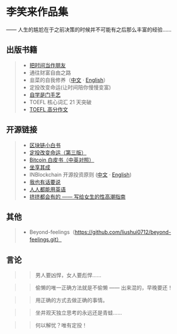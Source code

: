 # 李笑来作品集
—— 人生的尴尬在于之前决策的时候并不可能有之后那么丰富的经验……

## 出版书籍

> * [把时间当作朋友](/befriending-time/)
> * 通往财富自由之路
> * 韭菜的自我修养（[中文](/the-self-cultivation-of-leeks/cn/) · [English](/the-self-cultivation-of-leeks/en/)）
> * 定投改变命运(让时间陪你慢慢变富)
> * [自学是门手艺](/the-craft-of-selfteaching/)
> * TOEFL 核心词汇 21 天突破
> * [TOEFL 高分作文](/twe185/)

## 开源链接

> * [区块链小白书](https://blockchainlittlebook.com)
> * [定投改变命运（第三版）](https://onregularinvesting.com)
> * [Bitcoin 白皮书（中英对照）](/bitcoin-whitepaper-cn-en-translation/Bitcoin-Whitepaper-EN-CN.html)
> * [坐享其成](https://github.com/xiaolai/zuoxiangqicheng)
> * INBlockchain 开源投资原则 ([中文](/inb-principles/cn/) · [English](/inb-principles/en/))
> * [我也有话要说](/i-have-a-say/)
> * [人人都能用英语](/everyone-can-use-english/)
> * [挤挤都会有的 —— 写给女生的性高潮指南](/ji/)
## 其他
> * Beyond-feelings（https://github.com/liushui0712/beyond-feelings.git）


## 言论

> > 男人要凶悍，女人要彪悍……

> > 偷懒的唯一正确方法就是不偷懒 —— 出来混的，早晚要还！

> > 用正确的方式去做正确的事情。

> > 坐井观天独立思考的永远还是青蛙……

> > 何以解忧？唯有定投！
